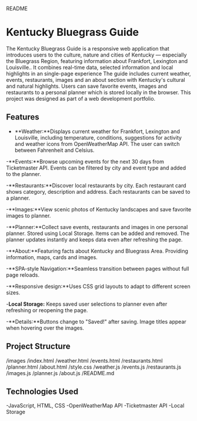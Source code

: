 README

# Kentucky Bluegrass Guide

The Kentucky Bluegrass Guide is a responsive web application that introduces users to the culture, nature and cities of Kentucky — especially the Bluegrass Region, featuring information about Frankfort, Lexington and Louisville..
It combines real-time data, selected information and local highlights in an single-page experience 
The guide includes current weather, events, restaurants, images and an about section with Kentucky's cultural and natural highlights. 
Users can save favorite events, images and restaurants to a personal planner which is stored locally in the browser. 
This project was designed as part of a web development portfolio.



## Features

- **Weather:**Displays current weather for Frankfort, Lexington and Louisville, including temperature, conditions, suggestions for activity and weather icons from OpenWeatherMap API. 
The user can switch between Fahrenheit and Celsius. 

-**Events:**Browse upcoming events for the next 30 days from Ticketmaster API.
Events can be filtered by city and event type and added to the planner.

-**Restaurants:**Discover local restaurants by city. Each restaurant card shows category, description and address. Each restaurants can be saved to a planner. 

-**Images:**View scenic photos of Kentucky landscapes and save favorite images to planner. 

-**Planner:**Collect save events, restaurants and images in one personal planner. Stored using Local Storage. Items can be added and removed. The planner updates instantly and keeps data even after refreshing the page.

-**About:**Featuring facts about Kentucky and Bluegrass Area. Providing information, maps, cards and images. 

-**SPA-style Navigation:**Seamless transition between pages without full page reloads.

-**Responsive design:**Uses CSS grid layouts to adapt to different screen sizes. 

-**Local Storage:** Keeps saved user selections to planner even after refreshing or reopening the page.

-**Details:**Buttons change to "Saved!" after saving. 
Image titles appear when hovering over the images.



## Project Structure

/images
/index.html
/weather.html
/events.html
/restaurants.html
/planner.html
/about.html
/style.css
/weather.js
/events.js
/restaurants.js
/images.js
/planner.js
/about.js
/README.md



## Technologies Used

-JavaScript, HTML, CSS
-OpenWeatherMap API
-Ticketmaster API
-Local Storage













